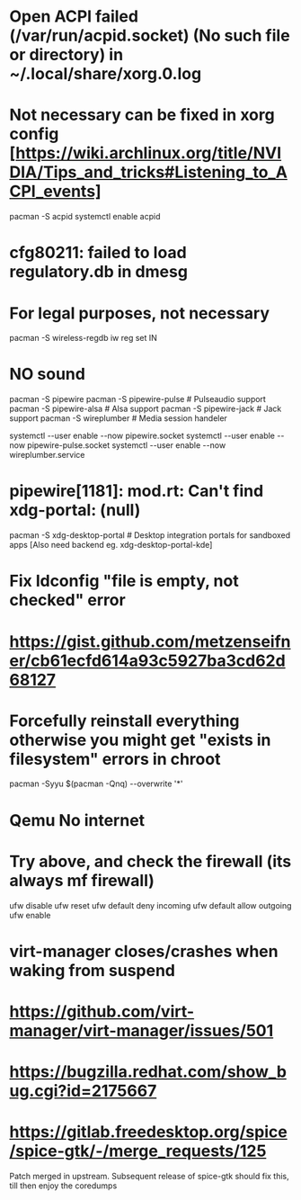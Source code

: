 # Open ACPI failed (/var/run/acpid.socket) (No such file or directory) in ~/.local/share/xorg.0.log
# Not necessary can be fixed in xorg config [https://wiki.archlinux.org/title/NVIDIA/Tips_and_tricks#Listening_to_ACPI_events]
pacman -S acpid
systemctl enable acpid

# cfg80211: failed to load regulatory.db in dmesg
# For legal purposes, not necessary
pacman -S wireless-regdb
iw reg set IN

# NO sound
pacman -S pipewire
pacman -S pipewire-pulse # Pulseaudio support
pacman -S pipewire-alsa  # Alsa support
pacman -S pipewire-jack  # Jack support
pacman -S wireplumber    # Media session handeler

systemctl --user enable --now pipewire.socket
systemctl --user enable --now pipewire-pulse.socket
systemctl --user enable --now wireplumber.service

# pipewire[1181]: mod.rt: Can't find xdg-portal: (null)
pacman -S xdg-desktop-portal # Desktop integration portals for sandboxed apps [Also need backend eg. xdg-desktop-portal-kde]

# Fix ldconfig "file is empty, not checked" error 
# https://gist.github.com/metzenseifner/cb61ecfd614a93c5927ba3cd62d68127
# Forcefully reinstall everything otherwise you might get "exists in filesystem" errors in chroot
pacman -Syyu $(pacman -Qnq) --overwrite '*'

# Qemu No internet
# Try above, and check the firewall (its always mf firewall)
ufw disable
ufw reset
ufw default deny incoming
ufw default allow outgoing
ufw enable

# virt-manager closes/crashes when waking from suspend
# https://github.com/virt-manager/virt-manager/issues/501
# https://bugzilla.redhat.com/show_bug.cgi?id=2175667
# https://gitlab.freedesktop.org/spice/spice-gtk/-/merge_requests/125
Patch merged in upstream. Subsequent release of spice-gtk should fix this, till then enjoy the coredumps
